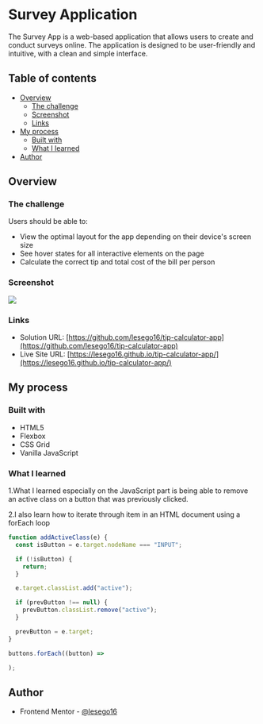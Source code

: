 # Survey Application

The Survey App is a web-based application that allows users to create and conduct surveys online. The application is designed to be user-friendly and intuitive, with a clean and simple interface.

## Table of contents

- [Overview](#overview)
  - [The challenge](#the-challenge)
  - [Screenshot](#screenshot)
  - [Links](#links)
- [My process](#my-process)
  - [Built with](#built-with)
  - [What I learned](#what-i-learned)
- [Author](#author)

## Overview

### The challenge

Users should be able to:

- View the optimal layout for the app depending on their device's screen size
- See hover states for all interactive elements on the page
- Calculate the correct tip and total cost of the bill per person

### Screenshot

![](./images/Screenshot.png)

### Links

- Solution URL: [https://github.com/lesego16/tip-calculator-app](https://github.com/lesego16/tip-calculator-app)
- Live Site URL: [https://lesego16.github.io/tip-calculator-app/](https://lesego16.github.io/tip-calculator-app/)

## My process

### Built with

- HTML5
- Flexbox
- CSS Grid
- Vanilla JavaScript

### What I learned

1.What I learned especially on the JavaScript part is being able to remove an active class on a button that was previously clicked.

2.I also learn how to iterate through item in an HTML document using a forEach loop

```js
function addActiveClass(e) {
  const isButton = e.target.nodeName === "INPUT";

  if (!isButton) {
    return;
  }

  e.target.classList.add("active");

  if (prevButton !== null) {
    prevButton.classList.remove("active");
  }

  prevButton = e.target;
}
```

```js
buttons.forEach((button) =>

);
```

## Author

- Frontend Mentor - [@lesego16](https://www.frontendmentor.io/profile/lesego16)
